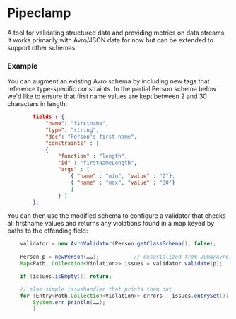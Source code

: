 # Pipeclamp

A tool for validating structured data and providing metrics on data streams. It works 
primarily with Avro/JSON data for now but can be extended to support other schemas.

### Example

You can augment an existing Avro schema by including new tags that reference
type-specific constraints. In the partial Person schema below we'd like to ensure that 
first name values are kept between 2 and 30 characters in length:

```json
		fields : {
			"name": "firstname",	
			"type": "string",
			"doc": "Person's first name",
			"constraints" : [
			{ 
				"function" : "length", 
				"id" : "firstNameLength",
				"args" : [
					{ "name" : "min", "value" : "2"}, 
					{ "name" : "max", "value" : "30"} 
					] 
				} ]  
		},
```

You can then use the modified schema to configure a validator that checks all
firstname values and returns any violations found in a map keyed by paths to
the offending field:

```java
	validator = new AvroValidator(Person.getClassSchema(), false);
	
	Person p = newPerson(……);			// deserialized from JSON/Avro
	Map<Path, Collection<Violation>> issues = validator.validate(p);

	if (issues.isEmpty()) return;

	// else simple issuehandler that prints them out
	for (Entry<Path,Collection<Violation>> errors : issues.entrySet()) {
		System.err.println(……);
		}
	
```